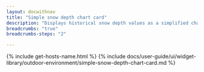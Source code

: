 ```yaml
---
layout: docwithnav
title: "Simple snow depth chart card"
description: "Displays historical snow depth values as a simplified chart. Optionally may display the corresponding latest snow depth value."
breadcrumbs: "true"
breadcrumbs-steps: "2"

---
```

{% include get-hosts-name.html %}
{% include docs/user-guide/ui/widget-library/outdoor-environment/simple-snow-depth-chart-card.md %}
